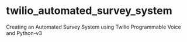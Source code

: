 # twilio_automated_survey_system
Creating an Automated Survey System using Twilio Programmable Voice and Python-v3

